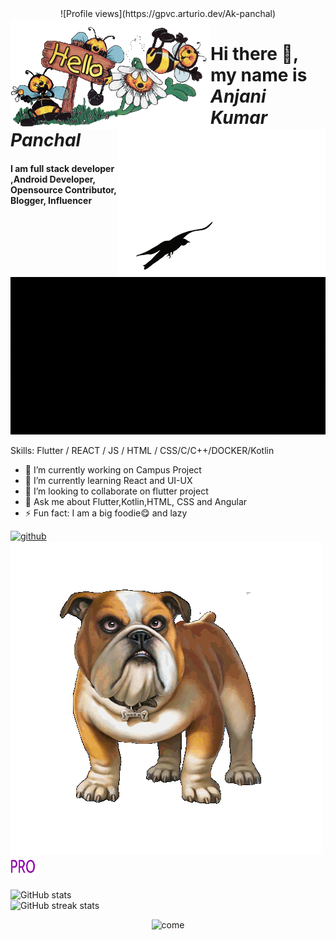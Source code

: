
<div align="center">
![Profile views](https://gpvc.arturio.dev/Ak-panchal) 
</div>

<img align="left" alt="welcome" src="https://github.com/Ak-panchal/AK-Panchal/blob/main/hylo.gif"/>
<img align="right" alt="black" src="https://github.com/Ak-panchal/AK-Panchal/blob/main/black.gif"/>



# Hi there 👋, my name is ***Anjani Kumar Panchal***
#### I am full stack developer ,Android Developer, Opensource Contributor, Blogger, Influencer

<div align="center">

<img src="https://github.com/Ak-panchal/AK-Panchal/blob/main/COME.gif" alt="Welcome!" />

</div>


Skills: Flutter / REACT / JS / HTML / CSS/C/C++/DOCKER/Kotlin

- 🔭 I’m currently working on Campus Project 
- 🌱 I’m currently learning React and UI-UX 
- 👯 I’m looking to collaborate on flutter project 
- 💬 Ask me about Flutter,Kotlin,HTML, CSS and Angular  
- ⚡ Fun fact: I am a big foodie😋 and lazy 

[<img src='https://cdn.jsdelivr.net/npm/simple-icons@3.0.1/icons/github.svg' alt='github' height='40'>](https://github.com/Ak-panchal)
<img align="left" alt="dog" src="https://github.com/Ak-panchal/AK-Panchal/blob/main/dog.gif"/>  

<a href='https://github.com/pricing'><img src='https://raw.githubusercontent.com/acervenky/animated-github-badges/master/assets/pro.gif' width='40' height='40'></a> 

![GitHub stats](https://github-readme-stats.vercel.app/api?username=Ak-panchal&show_icons=true)  
![GitHub streak stats](https://github-readme-streak-stats.herokuapp.com/?user=Ak-panchal) 
 


<div align="center">

<img src="https://github.com/Ak-panchal/AK-Panchal/blob/main/COME%20(1).gif" alt="come" />

</div
  
  
  
  
  
  
  
  
  

